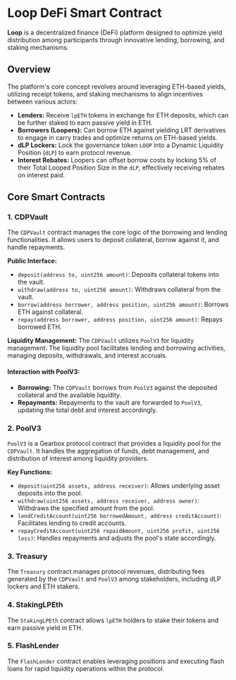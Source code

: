 # Loop DeFi Smart Contract

**Loop** is a decentralized finance (DeFi) platform designed to optimize yield distribution among participants through innovative lending, borrowing, and staking mechanisms.

## Overview

The platform's core concept revolves around leveraging ETH-based yields, utilizing receipt tokens, and staking mechanisms to align incentives between various actors:

- **Lenders:** Receive `lpETH` tokens in exchange for ETH deposits, which can be further staked to earn passive yield in ETH.
- **Borrowers (Loopers):** Can borrow ETH against yielding LRT derivatives to engage in carry trades and optimize returns on ETH-based yields.
- **dLP Lockers:** Lock the governance token `LOOP` into a Dynamic Liquidity Position (`dLP`) to earn protocol revenue.
- **Interest Rebates:** Loopers can offset borrow costs by locking 5% of their Total Looped Position Size in the `dLP`, effectively receiving rebates on interest paid.

## Core Smart Contracts

### 1. CDPVault

The `CDPVault` contract manages the core logic of the borrowing and lending functionalities. It allows users to deposit collateral, borrow against it, and handle repayments.

**Public Interface:**
- `deposit(address to, uint256 amount)`: Deposits collateral tokens into the vault.
- `withdraw(address to, uint256 amount)`: Withdraws collateral from the vault.
- `borrow(address borrower, address position, uint256 amount)`: Borrows ETH against collateral.
- `repay(address borrower, address position, uint256 amount)`: Repays borrowed ETH.

**Liquidity Management:**
The `CDPVault` utilizes `PoolV3` for liquidity management. The liquidity pool facilitates lending and borrowing activities, managing deposits, withdrawals, and interest accruals.

#### Interaction with PoolV3:
- **Borrowing:** The `CDPVault` borrows from `PoolV3` against the deposited collateral and the available liquidity.
- **Repayments:** Repayments to the vault are forwarded to `PoolV3`, updating the total debt and interest accordingly.

### 2. PoolV3

`PoolV3` is a Gearbox protocol contract that provides a liquidity pool for the `CDPVault`. It handles the aggregation of funds, debt management, and distribution of interest among liquidity providers.

**Key Functions:**
- `deposit(uint256 assets, address receiver)`: Allows underlying asset deposits into the pool.
- `withdraw(uint256 assets, address receiver, address owner)`: Withdraws the specified amount from the pool.
- `lendCreditAccount(uint256 borrowedAmount, address creditAccount)`: Facilitates lending to credit accounts.
- `repayCreditAccount(uint256 repaidAmount, uint256 profit, uint256 loss)`: Handles repayments and adjusts the pool's state accordingly.

### 3. Treasury

The `Treasury` contract manages protocol revenues, distributing fees generated by the `CDPVault` and `PoolV3` among stakeholders, including dLP lockers and ETH stakers.

### 4. StakingLPEth

The `StakingLPEth` contract allows `lpETH` holders to stake their tokens and earn passive yield in ETH.

### 5. FlashLender

The `FlashLender` contract enables leveraging positions and executing flash loans for rapid liquidity operations within the protocol.
